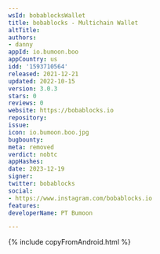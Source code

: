 ```yaml
---
wsId: bobablocksWallet
title: bobablocks - Multichain Wallet
altTitle: 
authors:
- danny
appId: io.bumoon.boo
appCountry: us
idd: '1593710564'
released: 2021-12-21
updated: 2022-10-15
version: 3.0.3
stars: 0
reviews: 0
website: https://bobablocks.io
repository: 
issue: 
icon: io.bumoon.boo.jpg
bugbounty: 
meta: removed
verdict: nobtc
appHashes: 
date: 2023-12-19
signer: 
twitter: bobablocks
social:
- https://www.instagram.com/bobablocks.io
features: 
developerName: PT Bumoon

---
```


{% include copyFromAndroid.html %}
